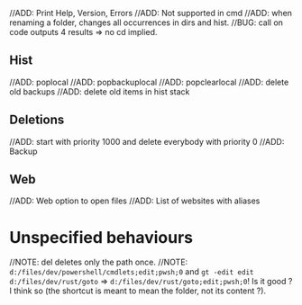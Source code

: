 //ADD: Print Help, Version, Errors
//ADD: Not supported in cmd
//ADD: when renaming a folder, changes all occurrences in dirs and hist.
//BUG: call on code outputs 4 results => no cd implied.

## Hist

//ADD: poplocal
//ADD: popbackuplocal
//ADD: popclearlocal
//ADD: delete old backups
//ADD: delete old items in hist stack

## Deletions

//ADD: start with priority 1000 and delete everybody with priority 0
//ADD: Backup

## Web

//ADD: Web option to open files
//ADD: List of websites with aliases

# Unspecified behaviours

//NOTE: del deletes only the path once.
//NOTE: `d:/files/dev/powershell/cmdlets;edit;pwsh;0` and `gt -edit edit d:/files/dev/rust/goto` => `d:/files/dev/rust/goto;edit;pwsh;0`! Is it good ? I think so (the shortcut is meant to mean the folder, not its content ?).
